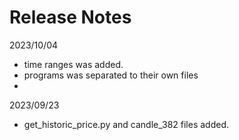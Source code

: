 # Release Notes

2023/10/04
- time ranges was added.
- programs was separated to their own files
- 
2023/09/23
- get_historic_price.py and candle_382 files added.
